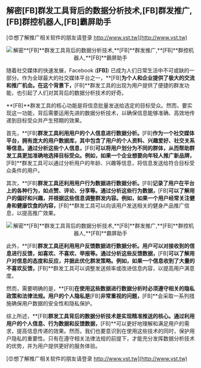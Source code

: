 ## **解密**[FB]**群发工具背后的数据分析技术,**[FB]**群发推广,**[FB]**群控机器人,**[FB]**霸屏助手**

[😍想了解推广相关软件的朋友请登录 http://www.vst.tw](http://www.vst.tw)

 <center><img src="https://vst.tw/MP4/tuiguang/png/7.png" alt="解密**[FB]**群发工具背后的数据分析技术,**[FB]**群发推广,**[FB]**群控机器人,**[FB]**霸屏助手"></center>

随着社交媒体的快速发展，Facebook (**[FB]**) 已成为人们日常生活中不可或缺的一部分。作为全球最大的社交媒体平台之一，**[FB]**为个人和企业提供了极大的交流和推广机会。在这个背景下，**[FB]**群发工具的出现为用户提供了便捷的群发功能，也引起了人们对其背后的数据分析技术的好奇。

**[FB]**群发工具的核心功能是将信息批量发送给选定的目标受众。然而，要实现这一功能，背后需要运用先进的数据分析技术，以确保信息能够准确、高效地传递到目标受众并产生预期的效果。

首先，**[FB]**群发工具利用用户的个人信息进行数据分析。**[FB]**作为一个社交媒体平台，拥有庞大的用户数据库，其中包含了用户的个人资料、兴趣爱好、社交关系等信息。通过分析这些个人信息，**[FB]**可以将用户划分为不同的群体，从而帮助群发工具更加准确地选择目标受众。例如，如果一个企业想要向年轻人推广新品牌，**[FB]**群发工具可以通过分析用户的年龄、兴趣等信息，将信息发送给符合目标受众条件的用户。

其次，**[FB]**群发工具还利用用户行为数据进行数据分析。**[FB]**记录了用户在平台上的各种行为，如点赞、评论、分享等。通过分析这些行为数据，**[FB]**可以了解用户的偏好和兴趣，并根据这些信息调整群发内容。例如，如果一个用户经常关注健身和健康饮食的内容，**[FB]**群发工具可以向该用户发送相关的健身产品推广信息，以提高推广效果。

 <center><img src="https://vst.tw/MP4/tuiguang/png/0.png" alt="解密**[FB]**群发工具背后的数据分析技术,**[FB]**群发推广,**[FB]**群控机器人,**[FB]**霸屏助手"></center>

此外，**[FB]**群发工具还利用用户反馈数据进行数据分析。用户可以对接收到的信息进行反馈，如喜欢、不喜欢、举报等。通过分析这些反馈数据，**[FB]**可以了解用户对信息的态度和反应，并据此优化群发策略。例如，如果一个信息收到了大量的不喜欢反馈，**[FB]**群发工具可以调整发送频率或改进信息内容，以提高用户满意度。

然而，需要明确的是，**[FB]**在使用这些数据进行数据分析时必须遵守相关的隐私政策和法律法规。用户的个人隐私是**[FB]**非常重视的问题，**[FB]**会采取一系列措施确保用户数据的安全性和隐私保护。

综上所述，**[FB]**群发工具背后的数据分析技术是实现精准推送的核心。通过利用用户的个人信息、行为数据和反馈数据，**[FB]**可以更好地理解和满足用户的需求，提高信息传递的效果。然而，我们也要意识到在使用这些技术的同时，保护用户隐私的重要性。只有在遵守相关法律法规的前提下，才能充分发挥数据分析技术的优势，并为用户提供更好的服务体验。

[😍想了解推广相关软件的朋友请登录 http://www.vst.tw](http://www.vst.tw)



